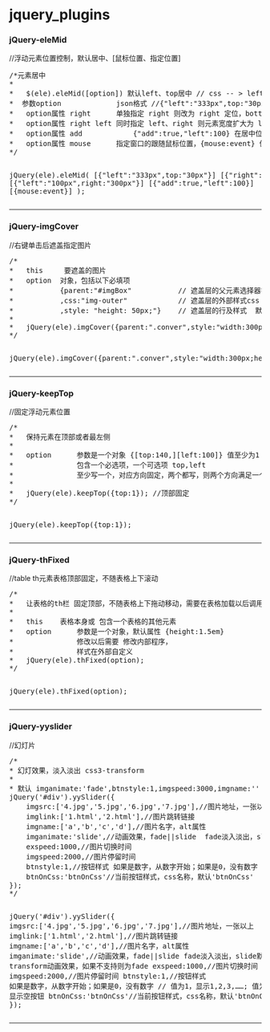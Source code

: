 jquery_plugins
==============

<h3>jQuery-eleMid</h3> //浮动元素位置控制，默认居中、[鼠标位置、指定位置]
<pre>
/*元素居中
*
*   $(ele).eleMid([option]) 默认left、top居中 // css -- > left:居中;top:居中
*  参数option				json格式 //{"left":"333px",top:"30px"} css -- > left:333px;top:30px
*	option属性 right		单独指定 right 则改为 right 定位，bottom 同理 // {"right":"50px"} css -- > right:50px;top:居中
*	option属性 right left	同时指定 left、right 则元素宽度扩大为 left到right，bottom、top同理
*	option属性 add			{"add":true,"left":100} 在居中位置上加left 100 ，top同理；指定 right、bottom 则在居中位置上向右、下扩展
*	option属性 mouse		指定窗口的跟随鼠标位置，{mouse:event} 值为事件对象
*/

jQuery(ele).eleMid(
	[{"left":"333px",top:"30px"}]
	[{"right":"50px"}]
	[{"left":"100px",right:"300px"}]
	[{"add":true,"left":100}]
	[{mouse:event}]
);
</pre>
<hr>
<h3>jQuery-imgCover</h3> //右键单击后遮盖指定图片
<pre>
/*
*	this	 要遮盖的图片
*	option  对象，包括以下必填项
*			{parent:"#imgBox"			// 遮盖层的父元素选择器字符串 .class #id  默认 body
*			,css:"img-outer"			// 遮盖层的外部样式css 多个样式空格隔开 "css1 css2 css3"  默认空字符串
*			,style: "height: 50px;"}	// 遮盖层的行及样式  默认空字符串
*
*	jQuery(ele).imgCover({parent:".conver",style:"width:300px;height:300px;",css:"good"});
*/

jQuery(ele).imgCover({parent:".conver",style:"width:300px;height:300px;",css:"good"});
</pre>
<hr>
<h3>jQuery-keepTop</h3> //固定浮动元素位置
<pre>
/*
*	保持元素在顶部或者最左侧
*
*	option		参数是一个对象 {[top:140,][left:100]} 值至少为1
*				包含一个必选项，一个可选项 top,left 
*				至少写一个，对应方向固定，两个都写，则两个方向满足一个就固定
*
*	jQuery(ele).keepTop({top:1}); //顶部固定
*/

jQuery(ele).keepTop({top:1});
</pre>
<hr>
<h3>jQuery-thFixed</h3> //table th元素表格顶部固定，不随表格上下滚动
<pre>
/*
*	让表格的th栏 固定顶部，不随表格上下拖动移动，需要在表格加载以后调用
*
*	this	表格本身或 包含一个表格的其他元素
*	option		参数是一个对象，默认属性 {height:1.5em}
*				修改以后需要 修改内部程序，
*				样式在外部自定义
*	jQuery(ele).thFixed(option);
*/

jQuery(ele).thFixed(option);
</pre>
<hr>
<h3>jQuery-yyslider</h3> //幻灯片
<pre>
/*
* 幻灯效果，淡入淡出 css3-transform
* 
* 默认 imganimate:'fade',btnstyle:1,imgspeed:3000,imgname:''
jQuery('#div').yySlider({
	imgsrc:['4.jpg','5.jpg','6.jpg','7.jpg'],//图片地址，一张以上
	imglink:['1.html','2.html'],//图片跳转链接
	imgname:['a','b','c','d'],//图片名字，alt属性
	imganimate:'slide',//动画效果，fade||slide  fade淡入淡出，slide默认为css3 transform动画效果，如果不支持则为fade
	exspeed:1000,//图片切换时间
	imgspeed:2000,//图片停留时间
	btnstyle:1,//按钮样式 如果是数字，从数字开始；如果是0，没有数字 // 值为1，显示1,2,3,……; 值为0 显示空按钮
	btnOnCss:'btnOnCss'//当前按钮样式，css名称，默认'btnOnCss'
});
*/

jQuery('#div').yySlider({
	imgsrc:['4.jpg','5.jpg','6.jpg','7.jpg'],//图片地址，一张以上
	imglink:['1.html','2.html'],//图片跳转链接
	imgname:['a','b','c','d'],//图片名字，alt属性
	imganimate:'slide',//动画效果，fade||slide  fade淡入淡出，slide默认为css3 transform动画效果，如果不支持则为fade
	exspeed:1000,//图片切换时间
	imgspeed:2000,//图片停留时间
	btnstyle:1,//按钮样式 如果是数字，从数字开始；如果是0，没有数字 // 值为1，显示1,2,3,……; 值为0 显示空按钮
	btnOnCss:'btnOnCss'//当前按钮样式，css名称，默认'btnOnCss'
});
</pre>
<hr>
